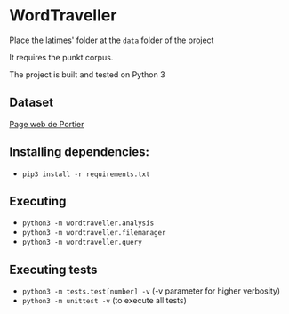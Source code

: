 # WordTraveller
Place the latimes' folder at the `data` folder of the project

It requires the punkt corpus.

The project is built and tested on Python 3

## Dataset
[Page web de Portier](http://p6e7p7.freeshell.org/teaching_2018_2019/)

## Installing dependencies:
- `pip3 install -r requirements.txt`

## Executing
- `python3 -m wordtraveller.analysis`
- `python3 -m wordtraveller.filemanager`
- `python3 -m wordtraveller.query`

## Executing tests
- `python3 -m tests.test[number] -v` (-v parameter for higher verbosity)
- `python3 -m unittest -v` (to execute all tests)
